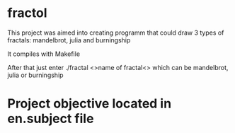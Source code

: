 # fractol

This project was aimed into creating programm that could draw 3 types of fractals: mandelbrot, julia and burningship

It compiles with Makefile

After that just enter ./fractal <>name of fractal<> which can be mandelbrot, julia or burningship

# Project objective located in en.subject file
